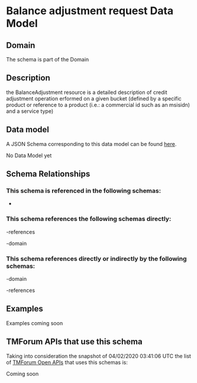 # Balance adjustment request Data Model

## Domain

The  schema is part of the  Domain

## Description

the BalanceAdjustment resource is a detailed description of credit adjustment operation erformed on a given bucket (defined by a specific product or reference to a product (i.e.: a commercial id such as an msisidn) and a service type)

## Data model

A JSON Schema corresponding to this data model can be found
[here](https://github.com/tmforum-rand/schemas/blob/candidates/Customer/BalanceAdjustmentRequest.schema.json).

No Data Model yet

## Schema Relationships

### This schema is referenced in the following schemas:

-

### This schema references the following schemas directly:

-references

-domain

### This schema references directly or indirectly by the following schemas:

-domain

-references



## Examples

Examples coming soon

## TMForum APIs that use this schema

Taking into consideration the snapshot of 04/02/2020 03:41:06 UTC the list of [TMForum Open APIs](https://www.tmforum.org/open-apis/) that uses this schemas is:

Coming soon